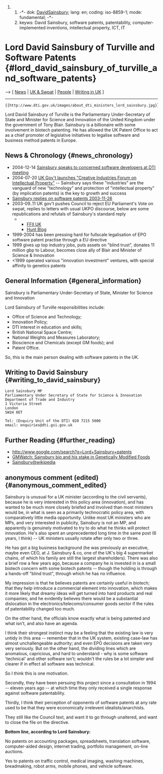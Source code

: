 1.  1.  -\*- dok: [DavidSainsbury](DavidSainsbury "wikilink"); lang: en;
        coding: iso-8859-1; mode: fundamental; -\*-
    2.  keyws: David Sainsbury, software patents, patentability,
        computer-implemented inventions, intellectual property, ICT, IT

# Lord David Sainsbury of Turville and Software Patents {#lord_david_sainsbury_of_turville_and_software_patents}

\--\> \[ [ News](SwpatcninoEn "wikilink") \| [ UK &
Swpat](SwpatukEn "wikilink") \| [ People](SwpatremnaEn "wikilink") \| [
Writing in UK](LtrConsRecvUk0406En "wikilink") \]

------------------------------------------------------------------------

```{=mediawiki}
{{http://www.dti.gov.uk/images/about_dti_ministers_lord_sainsbury.jpg}}
```
Lord David Sainsbury of Turville is the Parliamentary Under-Secretary of
State and Minister for Science and Innovation of the United Kingdom
under the government of Tony Blair. Sainsbury is a billionaire with some
involvement in biotech patenting. He has allowed the UK Patent Office to
act as a chief promoter of legislative initiatives to legalise software
and business method patents in Europe.

## News & Chronology {#news_chronology}

-   2004-12-14 [ Sainsbury speaks to concerned software developers at
    DTI meeting](UkDtiMeeting0412En "wikilink")
-   2004-07-20 [UK Gov\'t launches \"Creative Industries Forum on
    Intellectual
    Property\"](http://www.culture.gov.uk/global/press_notices/archive_2004/dcms089_04.htm?month=July&properties=archive_2004%2C%2Fglobal%2Fpress_notices%2Farchive_2004%2F%2C "wikilink")
    \-- Sainsbury says these \"industries\" are the vanguard of new
    \"technology\" and protection of \"intellectual property\" (by
    implication patents) is the key to growth and success
-   [Sainsbury replies on software patents
    2003-11-26](http://www.cabalamat.org/weblog/art_84.html "wikilink")
-   2003-09..11 UK gov\'t pushes Council to reject EU Parliament\'s Vote
    on swpat, replies to letters with usual UKPO discourse, below are
    some republications and refutals of Sainsbury\'s standard reply
    -   -   [FFII UK](http://www.ffii.org.uk/sainsbury.html "wikilink")
        -   [Hunt
            Blog](http://www.zen19725.zen.co.uk/weblog/art_84.html "wikilink")
-   1999-2004 has been pressing hard for fullscale legalisation of EPO
    software patent practise through a EU directive
-   1999 gives up top industry jobs, puts assets on \"blind trust\",
    donates 11 million gbp to Labour, becomes close ally of Blair and
    Minister of Science & Innovation
-   \<1999 operated various \"innovation investment\" ventures, with
    special affinity to genetics patents

## General Information {#general_information}

Sainsbury is Parliamentary Under-Secretary of State, Minister for
Science and Innovation

Lord Sainsbury of Turville responsibilities include:

-   Office of Science and Technology;
-   Innovation Policy;
-   DTI interest in education and skills;
-   British National Space Centre;
-   National Weights and Measures Laboratory;
-   Bioscience and Chemicals (except GM foods); and
-   Patent Office.

So, this is the main person dealing with software patents in the UK.

## Writing to David Sainsbury {#writing_to_david_sainsbury}

`Lord Sainsbury MP`\
`Parliamentary Under Secretary of State for Science & Innovation`\
`Department of Trade and Industry`\
`1 Victoria Street`\
`London`\
`SW1H 0ET`

`Tel: (Enquiry Unit of the DTI) 020 7215 5000`\
`email: enquiries@dti.gsi.gov.uk`

## Further Reading {#further_reading}

-   <http://www.google.com/search?q=Lord+Sainsbury+patents>
-   [GMWatch: Sainsbury bio and his stake in Genetically Modified
    Foods](http://www.gmwatch.org/profile1.asp?PrId=116 "wikilink")
-   [Sainsbury\@wikipedia](http://en.wikipedia.org/wiki/David_Sainsbury%2C_Baron_Sainsbury_of_Turville "wikilink")

## anonymous comment (edited) {#anonymous_comment_edited}

Sainsbury is unusual for a UK minister (according to the civil
servants), because he is very interested in this policy area
(innovation), and has wanted to be much more closely briefed and
involved than most ministers would be, in what is seen as a primarily
technocratic policy area, with comparatively little media opportunity.
Unlike most UK ministers who are MPs, and very interested in publicity,
Sainsbury is not an MP, and apparently is genuinely motivated to try to
do what he thinks will protect innovation. He\'s also spent an
unprecedented long time in the same post (6 years, I think) \-- UK
ministers usually rotate after only two or three.

He has got a big business background (he was previously an executive,
maybe even CEO, at J. Sainsbury & co, one of the UK\'s big 4 supermarket
chains, of which his family are still the largest shareholders). There
was also a brief row a few years ago, because a company he is invested
in is a small biotech concern with some biotech patents \-- though the
holding is through a hands-off \"blind trust\", through which he has no
influence.

My impression is that he believes patents are certainly useful in
biotech; that they help introduce a commercial element into innovation,
which makes it more likely that dreamy ideas will get turned into hard
products and real companies; and he evidently believes there would be a
substantial dislocation in the electronics/telecoms/consumer goods
sector if the rules of patentability changed too much.

On the other hand, the officials know exactly what is being patented and
what isn\'t, and also have an agenda.

I think their strongest instinct may be a feeling that the existing law
is very untidy in this area \-- remember that in the UK system, existing
case-law has almost unchallengeable authority; and even EPO decisions
are taken very very seriously. But on the other hand, the dividing lines
which are anomalous, capricious, and hard to understand - why is some
software \'technical\' and other software isn\'t; wouldn\'t the rules be
a lot simpler and clearer if in effect all software was technical.

So I think this is one motivation.

Secondly, they have been persuing this project since a consultation in
1994 \-- eleven years ago \-- at which time they only received a single
response against software patentability.

Thirdly, I think their perception of opponents of software patents at
any rate used to be that they were economically irrelevent
idealists/anarchists.

They still like the Council text, and want it to go through unaltered,
and want to close the file on the directive.

**Bottom line, according to Lord Sainsbury:**

No patents on accounting packages, spreadsheets, translation software,
computer-aided design, internet trading, portfolio management, on-line
auctions.

Yes to patents on traffic control, medical imaging, washing machines,
breadmaking, robot arms, mobile phones, and vehicle software.
